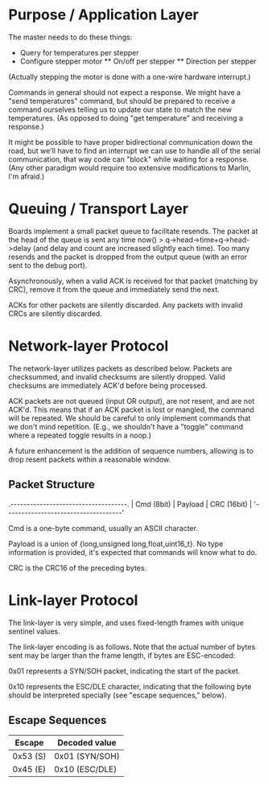 Purpose / Application Layer
===========================

The master needs to do these things:
* Query for temperatures per stepper
* Configure stepper motor
** On/off per stepper
** Direction per stepper

(Actually stepping the motor is done with a one-wire hardware interrupt.)

Commands in general should not expect a response. We might have a "send
temperatures" command, but should be prepared to receive a command ourselves
telling us to update our state to match the new temperatures. (As opposed to
doing "get temperature" and receiving a response.)

It might be possible to have proper bidirectional communication down the road,
but we'll have to find an interrupt we can use to handle all of the serial
communication, that way code can "block" while waiting for a response. (Any
other paradigm would require too extensive modifications to Marlin, I'm afraid.)

Queuing / Transport Layer
=========================

Boards implement a small packet queue to facilitate resends. The packet at the
head of the queue is sent any time now() > q->head->time+q->head->delay (and
delay and count are increased slightly each time). Too many resends and the
packet is dropped from the output queue (with an error sent to the debug port).

Asynchronously, when a valid ACK is received for that packet (matching by CRC),
remove it from the queue and immediately send the next.

ACKs for other packets are silently discarded. Any packets with invalid CRCs are
silently discarded.

Network-layer Protocol
======================

The network-layer utilizes packets as described below. Packets are checksummed,
and invalid checksums are silently dropped. Valid checksums are immediately
ACK'd before being processed.

ACK packets are not queued (input OR output), are not resent, and are not ACK'd.
This means that if an ACK packet is lost or mangled, the command will be
repeated. We should be careful to only implement commands that we don't mind
repetition. (E.g., we shouldn't have a "toggle" command where a repeated toggle
results in a noop.)

A future enhancement is the addition of sequence numbers, allowing is to drop
resent packets within a reasonable window.

Packet Structure
----------------

  .------------------------------------.
  | Cmd (8bit) | Payload | CRC (16bit) |
  '------------------------------------'

Cmd is a one-byte command, usually an ASCII character.

Payload is a union of {long,unsigned long,float,uint16_t}. No type information
is provided, it's expected that commands will know what to do.

CRC is the CRC16 of the preceding bytes.


Link-layer Protocol
===================

The link-layer is very simple, and uses fixed-length frames with unique sentinel
values.

The link-layer encoding is as follows. Note that the actual number of bytes sent
may be larger than the frame length, if bytes are ESC-encoded:

0x01 represents a SYN/SOH packet, indicating the start of the packet.

0x10 represents the ESC/DLE character, indicating that the following byte should
be interpreted specially (see "escape sequences," below).

Escape Sequences
----------------

Escape   | Decoded value
---------|--------------
0x53 (S) | 0x01 (SYN/SOH)
0x45 (E) | 0x10 (ESC/DLE)
